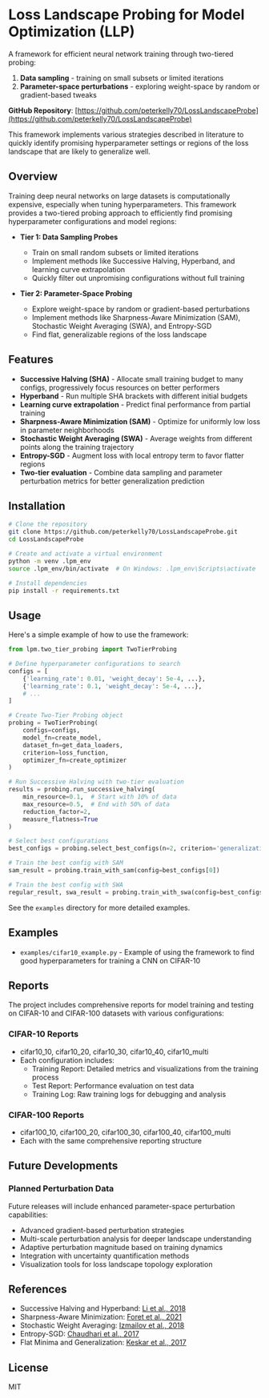 # Loss Landscape Probing for Model Optimization (LLP)

A framework for efficient neural network training through two-tiered probing:
1. **Data sampling** - training on small subsets or limited iterations
2. **Parameter-space perturbations** - exploring weight-space by random or gradient-based tweaks

**GitHub Repository**: [https://github.com/peterkelly70/LossLandscapeProbe](https://github.com/peterkelly70/LossLandscapeProbe)

This framework implements various strategies described in literature to quickly identify promising hyperparameter settings or regions of the loss landscape that are likely to generalize well.

## Overview

Training deep neural networks on large datasets is computationally expensive, especially when tuning hyperparameters. This framework provides a two-tiered probing approach to efficiently find promising hyperparameter configurations and model regions:

- **Tier 1: Data Sampling Probes**
  - Train on small random subsets or limited iterations
  - Implement methods like Successive Halving, Hyperband, and learning curve extrapolation
  - Quickly filter out unpromising configurations without full training

- **Tier 2: Parameter-Space Probing**
  - Explore weight-space by random or gradient-based perturbations
  - Implement methods like Sharpness-Aware Minimization (SAM), Stochastic Weight Averaging (SWA), and Entropy-SGD
  - Find flat, generalizable regions of the loss landscape

## Features

- **Successive Halving (SHA)** - Allocate small training budget to many configs, progressively focus resources on better performers
- **Hyperband** - Run multiple SHA brackets with different initial budgets
- **Learning curve extrapolation** - Predict final performance from partial training
- **Sharpness-Aware Minimization (SAM)** - Optimize for uniformly low loss in parameter neighborhoods
- **Stochastic Weight Averaging (SWA)** - Average weights from different points along the training trajectory
- **Entropy-SGD** - Augment loss with local entropy term to favor flatter regions
- **Two-tier evaluation** - Combine data sampling and parameter perturbation metrics for better generalization prediction

## Installation

```bash
# Clone the repository
git clone https://github.com/peterkelly70/LossLandscapeProbe.git
cd LossLandscapeProbe

# Create and activate a virtual environment
python -m venv .lpm_env
source .lpm_env/bin/activate  # On Windows: .lpm_env\Scripts\activate

# Install dependencies
pip install -r requirements.txt
```

## Usage

Here's a simple example of how to use the framework:

```python
from lpm.two_tier_probing import TwoTierProbing

# Define hyperparameter configurations to search
configs = [
    {'learning_rate': 0.01, 'weight_decay': 5e-4, ...},
    {'learning_rate': 0.1, 'weight_decay': 5e-4, ...},
    # ...
]

# Create Two-Tier Probing object
probing = TwoTierProbing(
    configs=configs,
    model_fn=create_model,
    dataset_fn=get_data_loaders,
    criterion=loss_function,
    optimizer_fn=create_optimizer
)

# Run Successive Halving with two-tier evaluation
results = probing.run_successive_halving(
    min_resource=0.1,  # Start with 10% of data
    max_resource=0.5,  # End with 50% of data
    reduction_factor=2,
    measure_flatness=True
)

# Select best configurations
best_configs = probing.select_best_configs(n=2, criterion='generalization_score')

# Train the best config with SAM
sam_result = probing.train_with_sam(config=best_configs[0])

# Train the best config with SWA
regular_result, swa_result = probing.train_with_swa(config=best_configs[0])
```

See the `examples` directory for more detailed examples.

## Examples

- `examples/cifar10_example.py` - Example of using the framework to find good hyperparameters for training a CNN on CIFAR-10

## Reports

The project includes comprehensive reports for model training and testing on CIFAR-10 and CIFAR-100 datasets with various configurations:

### CIFAR-10 Reports
- cifar10_10, cifar10_20, cifar10_30, cifar10_40, cifar10_multi
- Each configuration includes:
  - Training Report: Detailed metrics and visualizations from the training process
  - Test Report: Performance evaluation on test data
  - Training Log: Raw training logs for debugging and analysis

### CIFAR-100 Reports
- cifar100_10, cifar100_20, cifar100_30, cifar100_40, cifar100_multi
- Each with the same comprehensive reporting structure

## Future Developments

### Planned Perturbation Data
Future releases will include enhanced parameter-space perturbation capabilities:
- Advanced gradient-based perturbation strategies
- Multi-scale perturbation analysis for deeper landscape understanding
- Adaptive perturbation magnitude based on training dynamics
- Integration with uncertainty quantification methods
- Visualization tools for loss landscape topology exploration

## References

- Successive Halving and Hyperband: [Li et al., 2018](https://proceedings.mlr.press/v80/li18a.html)
- Sharpness-Aware Minimization: [Foret et al., 2021](https://arxiv.org/abs/2010.01412)
- Stochastic Weight Averaging: [Izmailov et al., 2018](https://arxiv.org/abs/1803.05407)
- Entropy-SGD: [Chaudhari et al., 2017](https://openreview.net/forum?id=B1YfZsNFl)
- Flat Minima and Generalization: [Keskar et al., 2017](https://openreview.net/forum?id=Sy8gdB9xx)

## License

MIT
